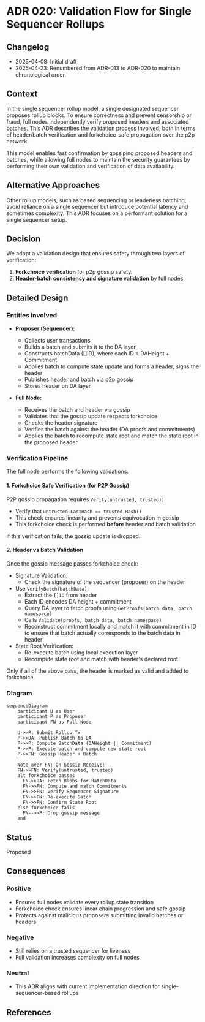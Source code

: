 # ADR 020: Validation Flow for Single Sequencer Rollups

## Changelog

- 2025-04-08: Initial draft
- 2025-04-23: Renumbered from ADR-013 to ADR-020 to maintain chronological order.

## Context

In the single sequencer rollup model, a single designated sequencer proposes rollup blocks. To ensure correctness and prevent censorship or fraud, full nodes independently verify proposed headers and associated batches. This ADR describes the validation process involved, both in terms of header/batch verification and forkchoice-safe propagation over the p2p network.

This model enables fast confirmation by gossiping proposed headers and batches, while allowing full nodes to maintain the security guarantees by performing their own validation and verification of data availability.

## Alternative Approaches

Other rollup models, such as based sequencing or leaderless batching, avoid reliance on a single sequencer but introduce potential latency and sometimes complexity. This ADR focuses on a performant solution for a single sequencer setup.

## Decision

We adopt a validation design that ensures safety through two layers of verification:

1. **Forkchoice verification** for p2p gossip safety.
2. **Header-batch consistency and signature validation** by full nodes.

## Detailed Design

### Entities Involved

- **Proposer (Sequencer):**
  - Collects user transactions
  - Builds a batch and submits it to the DA layer
  - Constructs batchData ([]ID), where each ID = DAHeight + Commitment
  - Applies batch to compute state update and forms a header, signs the header
  - Publishes header and batch via p2p gossip
  - Stores header on DA layer

- **Full Node:**
  - Receives the batch and header via gossip
  - Validates that the gossip update respects forkchoice
  - Checks the header signature
  - Verifies the batch against the header (DA proofs and commitments)
  - Applies the batch to recompute state root and match the state root in the proposed header

### Verification Pipeline

The full node performs the following validations:

#### 1. Forkchoice Safe Verification (for P2P Gossip)

P2P gossip propagation requires `Verify(untrusted, trusted)`:

- Verify that `untrusted.LastHash == trusted.Hash()`
- This check ensures linearity and prevents equivocation in gossip
- This forkchoice check is performed **before** header and batch validation

If this verification fails, the gossip update is dropped.

#### 2. Header vs Batch Validation

Once the gossip message passes forkchoice check:

- Signature Validation:
  - Check the signature of the sequencer (proposer) on the header
- Use `VerifyBatch(batchData)`:
  - Extract the `[]ID` from header
  - Each ID encodes DA height + commitment
  - Query DA layer to fetch proofs using `GetProofs(batch data, batch namespace)`
  - Calls `Validate(proofs, batch data, batch namespace)`
  - Reconstruct commitment locally and match it with commitment in ID to ensure that batch actually corresponds to the batch data in header
- State Root Verification:
  - Re-execute batch using local execution layer
  - Recompute state root and match with header's declared root

Only if all of the above pass, the header is marked as valid and added to forkchoice.

### Diagram

```mermaid
sequenceDiagram
    participant U as User
    participant P as Proposer
    participant FN as Full Node

    U->>P: Submit Rollup Tx
    P->>DA: Publish Batch to DA
    P->>P: Compute BatchData (DAHeight || Commitment)
    P->>P: Execute batch and compute new state root
    P->>FN: Gossip Header + Batch

    Note over FN: On Gossip Receive:
    FN->>FN: Verify(untrusted, trusted)
    alt forkchoice passes
      FN->>DA: Fetch Blobs for BatchData
      FN->>FN: Compute and match Commitments
      FN->>FN: Verify Sequencer Signature
      FN->>FN: Re-execute Batch
      FN->>FN: Confirm State Root
    else forkchoice fails
      FN-->>P: Drop gossip message
    end
```

## Status

Proposed

## Consequences

### Positive

- Ensures full nodes validate every rollup state transition
- Forkchoice check ensures linear chain progression and safe gossip
- Protects against malicious proposers submitting invalid batches or headers

### Negative

- Still relies on a trusted sequencer for liveness
- Full validation increases complexity on full nodes

### Neutral

- This ADR aligns with current implementation direction for single-sequencer-based rollups

## References

